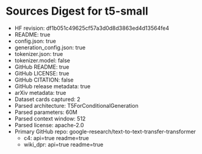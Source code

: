 # Sources Digest for t5-small
- HF revision: df1b051c49625cf57a3d0d8d3863ed4d13564fe4
- README: true
- config.json: true
- generation_config.json: true
- tokenizer.json: true
- tokenizer.model: false
- GitHub README: true
- GitHub LICENSE: true
- GitHub CITATION: false
- GitHub release metadata: true
- arXiv metadata: true
- Dataset cards captured: 2
- Parsed architecture: T5ForConditionalGeneration
- Parsed parameters: 60M
- Parsed context window: 512
- Parsed license: apache-2.0
- Primary GitHub repo: google-research/text-to-text-transfer-transformer
  - c4: api=true readme=true
  - wiki_dpr: api=true readme=true
